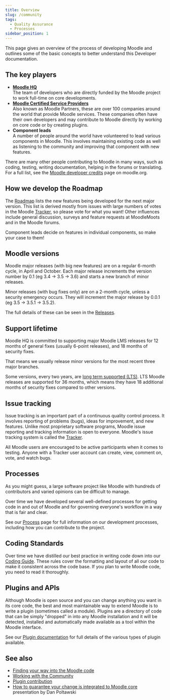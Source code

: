 ```yaml
---
title: Overview
slug: /community
tags:
  - Quality Assurance
  - Processes
sidebar_position: 1
---
```


This page gives an overview of the process of developing Moodle and outlines some of the basic concepts to better understand this Developer documentation.

## The key players

- **[Moodle HQ](https://moodle.com/careers/)**<br />
The team of developers who are directly funded by the Moodle project to work full-time on core developments.
- **[Moodle Certified Service Providers](https://moodle.com/services/)**<br />
Also known as Moodle Partners, these are over 100 companies around the world that provide Moodle services. These companies often have their own developers and may contribute to Moodle directly by working on core code or by creating plugins.
- **Component leads**<br />
 A number of people around the world have volunteered to lead various components in Moodle. This involves maintaining existing code as well as listening to the community and improving that component with new features.

There are many other people contributing to Moodle in many ways, such as coding, testing, writing documentation, helping in the forums or translating. For a full list, see the [Moodle developer credits](http://moodle.org/dev/) page on moodle.org.

## How we develop the Roadmap

The [Roadmap](./roadmap.md) lists the new features being developed for the next major version. This list is derived mostly from issues with large numbers of votes in the Moodle [Tracker](../development/tracker/guide.md), so please vote for what you want!  Other influences include general discussion, surveys and feature requests at MoodleMoots and in the Moodle forums.

Component leads decide on features in individual components, so make your case to them!

## Moodle versions

Moodle major releases (with big new features) are on a regular 6-month cycle, in April and October. Each major release increments the version number by 0.1 (eg 3.4 -> 3.5 -> 3.6) and starts a new branch of minor releases.

Minor releases (with bug fixes only) are on a 2-month cycle, unless a security emergency occurs. They will increment the major release by 0.0.1 (eg 3.5 -> 3.5.1 -> 3.5.2).

The full details of these can be seen in the [Releases](../releases.md).

## Support lifetime

Moodle HQ is committed to supporting major Moodle LMS releases for 12 months of general fixes (usually 6-point releases), and 18 months of security fixes.

That means we usually release minor versions for the most recent three major branches.

Some versions, every two years, are [long term supported (LTS)](https://en.wikipedia.org/wiki/Long-term_support). LTS Moodle releases are supported for 36 months, which means they have 18 additional months of security fixes compared to other versions.

## Issue tracking

Issue tracking is an important part of a continuous quality control process. It involves reporting of problems (bugs), ideas for improvement, and new features. Unlike most proprietary software programs, Moodle issue reporting and tracking information is open to everyone. Moodle's issue tracking system is called the [Tracker](http://moodle.atlassian.net/).

All Moodle users are encouraged to be active participants when it comes to testing. Anyone with a Tracker user account can create, view, comment on, vote, and watch bugs.

## Processes

As you might guess, a large software project like Moodle with hundreds of contributors and varied opinions can be difficult to manage.

Over time we have developed several well-defined processes for getting code in and out of Moodle and for governing everyone's workflow in a way that is fair and clear.

See our [Process](../development/process.md) page for full information on our development processes, including how you can contribute to the project.

## Coding Standards

Over time we have distilled our best practice in writing code down into our [Coding Guide](../development/policies.md). These rules cover the formatting and layout of all our code to make it consistent across the code base. If you plan to write Moodle code, you need to read it thoroughly.

## Plugins and APIs

Although Moodle is open source and you can change anything you want in its core code, the best and most maintainable way to extend Moodle is to write a plugin (sometimes called a module). Plugins are a directory of code that can be simply "dropped" in into any Moodle installation and it will be detected, installed and automatically made available as a tool within the Moodle interface.

See our [Plugin documentation](/docs/apis/plugintypes) for full details of the various types of plugin available.

## See also

- [Finding your way into the Moodle code](https://docs.moodle.org/dev/Finding_your_way_into_the_Moodle_code)
- [Working with the Community](https://docs.moodle.org/dev/Working_with_the_Community)
- [Plugin contribution](./plugincontribution/index.md)
- [How to guarantee your change is integrated to Moodle core](http://www.slideshare.net/poltawski/how-to-guarantee-your-change-is-integrated-to-moodle-core) presentation by Dan Poltawski
